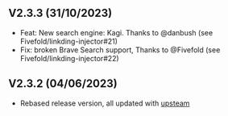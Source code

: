 ## V2.3.3 (31/10/2023)
- Feat: New search engine: Kagi. Thanks to @danbush (see Fivefold/linkding-injector#21)
- Fix: broken Brave Search support, Thanks to @Fivefold (see Fivefold/linkding-injector#22)

## V2.3.2 (04/06/2023)
- Rebased release version, all updated with [upsteam](https://github.com/Fivefold/linkding-injector/blob/v1.3.2/CHANGELOG.md)